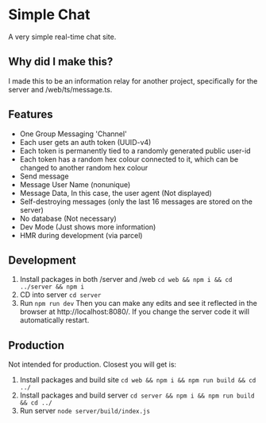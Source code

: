 # Simple Chat
A very simple real-time chat site. 

## Why did I make this?
I made this to be an information relay for another project, specifically for the server and /web/ts/message.ts.

## Features
- One Group Messaging 'Channel'
- Each user gets an auth token (UUID-v4)
- Each token is permanently tied to a randomly generated public user-id
- Each token has a random hex colour connected to it, which can be changed to another random hex colour
- Send message
- Message User Name (nonunique)
- Message Data, In this case, the user agent (Not displayed)
- Self-destroying messages (only the last 16 messages are stored on the server)
- No database (Not necessary)
- Dev Mode (Just shows more information)
- HMR during development (via parcel)

## Development
1. Install packages in both /server and /web `cd web && npm i && cd ../server && npm i`
2. CD into server `cd server`
3. Run `npm run dev`
Then you can make any edits and see it reflected in the browser at http://localhost:8080/. If you change the server code it will automatically restart.

## Production
Not intended for production.
Closest you will get is:
1. Install packages and build site `cd web && npm i && npm run build && cd ../`
2. Install packages and build server `cd server && npm i && npm run build && cd ../`
3. Run server `node server/build/index.js`
